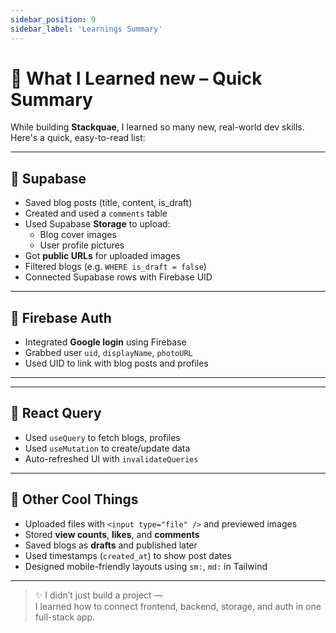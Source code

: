 ```yaml
---
sidebar_position: 9
sidebar_label: 'Learnings Summary'
---
```


# 📘 What I Learned new – Quick Summary

While building **Stackquae**, I learned so many new, real-world dev skills. Here's a quick, easy-to-read list:

---

## 🔴 Supabase

- Saved blog posts (title, content, is_draft)
- Created and used a `comments` table
- Used Supabase **Storage** to upload:
  - Blog cover images
  - User profile pictures
- Got **public URLs** for uploaded images
- Filtered blogs (e.g. `WHERE is_draft = false`)
- Connected Supabase rows with Firebase UID

---

## 🔴 Firebase Auth

- Integrated **Google login** using Firebase
- Grabbed user `uid`, `displayName`, `photoURL`
- Used UID to link with blog posts and profiles

---

---

## 🔴 React Query

- Used `useQuery` to fetch blogs, profiles
- Used `useMutation` to create/update data
- Auto-refreshed UI with `invalidateQueries`

---



## 🔴 Other Cool Things

- Uploaded files with `<input type="file" />` and previewed images
- Stored **view counts**, **likes**, and **comments**
- Saved blogs as **drafts** and published later
- Used timestamps (`created_at`) to show post dates
- Designed mobile-friendly layouts using `sm:`, `md:` in Tailwind

---

> ✨ I didn’t just build a project —  
> I learned how to connect frontend, backend, storage, and auth in one full-stack app.
